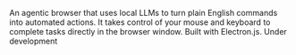 An agentic browser that uses local LLMs to turn plain English commands into automated actions. It takes control of your mouse and keyboard to complete tasks directly in the browser window. Built with Electron.js.
Under development
